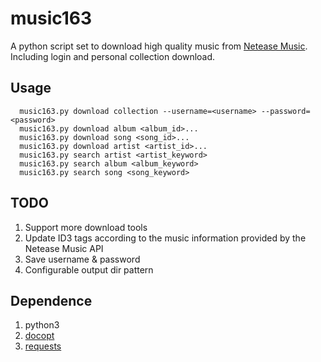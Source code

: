 # music163

A python script set to download high quality music from [Netease Music](music.163.com). Including login and personal collection download.

## Usage

```
  music163.py download collection --username=<username> --password=<password>
  music163.py download album <album_id>...
  music163.py download song <song_id>...
  music163.py download artist <artist_id>...
  music163.py search artist <artist_keyword>
  music163.py search album <album_keyword>
  music163.py search song <song_keyword>
```

## TODO

1. Support more download tools
2. Update ID3 tags according to the music information provided by the Netease Music API
3. Save username & password
4. Configurable output dir pattern

## Dependence
1. python3
2. [docopt](docopt.org)
3. [requests](http://docs.python-requests.org/en/latest/)
